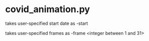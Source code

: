 # covid_animation.py

takes user-specified start date as -start <date in YYYY-MM-DD format>

takes user-specified frames as -frame <integer between 1 and 31>

